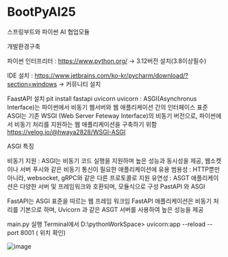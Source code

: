 # BootPyAI25
스프링부트와 파이썬 AI 협업모듈

개발환경구축

파이썬 인터프리터 : https://www.python.org/ -> 3.12버전 설치(3.8이상필수)

IDE 설치 : https://www.jetbrains.com/ko-kr/pycharm/download/?section=windows -> 커뮤니티 설치

FaastAPI 설치 pit install fastapi uvicorn uvicorn : ASGI(Asynchronus Interface)는 파이썬에서 비동기 웹서버와 웹 애플리케이션 간의 인터페이스 표준 ASGI는 기존 WSGI (Web Server Feteway Interface)의 비동기 버전으로, 파이썬에서 비동기 처리를 지원하는 웹 애플리케이션을 구축하기 위함 https://velog.io/@hwaya2828/WSGI-ASGI

ASGI 특징

비동기 지원 : ASGI는 비동기 코드 실행을 지원하며 높은 성능과 동시성을 제공, 웹소켓이나 서버 푸시와 같은 비동기 통신이 필요한 애플리케이션에 유용
범용성 : HTTP뿐만 아니라, websocket, gRPC와 같은 다른 프로토콜로 지원
유연성 : ASGT 애플리케이션은 다양한 서버 및 프레임워크와 호환되며, 모듈식으로 구성
PastAPI 와 ASGI

FastAPI는 ASGI 표준을 따르는 웹 프레임 워크임
FastAPI 애플리케이션은 비동기 처리를 기본으로 하며, Uvicorn 과 같은 ASGT 서버를 사용하여 높은 성능을 제공

main.py 실행
Terminal에서 D:\pythonWorkSpace> uvicorn:app --reload --port 8001 ( 위치 확인)


![image](https://github.com/user-attachments/assets/201b7fe1-2e60-42d4-9d32-9d2b0bbb64ec)
